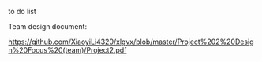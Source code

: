 to do list

Team design document:

https://github.com/XiaoyiLi4320/xlgvx/blob/master/Project%202%20Design%20Focus%20(team)/Project2.pdf

